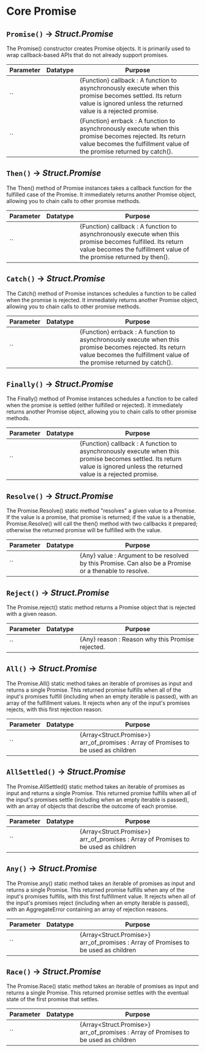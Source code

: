 # Core Promise

## `Promise()` → *Struct.Promise*
The Promise() constructor creates Promise objects. It is primarily used to wrap callback-based APIs that do not already support promises.

| Parameter | Datatype  | Purpose |
|-----------|-----------|---------|
|`` | |{Function} callback : A function to asynchronously execute when this promise becomes settled. Its return value is ignored unless the returned value is a rejected promise. |
|`` | |{Function} errback : A function to asynchronously execute when this promise becomes rejected. Its return value becomes the fulfillment value of the promise returned by catch(). |

## `Then()` → *Struct.Promise*
The Then() method of Promise instances takes a callback function for the fulfilled case of the Promise. It immediately returns another Promise object, allowing you to chain calls to other promise methods.

| Parameter | Datatype  | Purpose |
|-----------|-----------|---------|
|`` | |{Function} callback : A function to asynchronously execute when this promise becomes fulfilled. Its return value becomes the fulfillment value of the promise returned by then(). |

## `Catch()` → *Struct.Promise*
The Catch() method of Promise instances schedules a function to be called when the promise is rejected. It immediately returns another Promise object, allowing you to chain calls to other promise methods.

| Parameter | Datatype  | Purpose |
|-----------|-----------|---------|
|`` | |{Function} errback : A function to asynchronously execute when this promise becomes rejected. Its return value becomes the fulfillment value of the promise returned by catch(). |

## `Finally()` → *Struct.Promise*
The Finally() method of Promise instances schedules a function to be called when the promise is settled (either fulfilled or rejected). It immediately returns another Promise object, allowing you to chain calls to other promise methods.

| Parameter | Datatype  | Purpose |
|-----------|-----------|---------|
|`` | |{Function} callback : A function to asynchronously execute when this promise becomes settled. Its return value is ignored unless the returned value is a rejected promise. |

## `Resolve()` → *Struct.Promise*
The Promise.Resolve() static method "resolves" a given value to a Promise. If the value is a promise, that promise is returned; if the value is a thenable, Promise.Resolve() will call the then() method with two callbacks it prepared; otherwise the returned promise will be fulfilled with the value.

| Parameter | Datatype  | Purpose |
|-----------|-----------|---------|
|`` | |{Any} value : Argument to be resolved by this Promise. Can also be a Promise or a thenable to resolve. |

## `Reject()` → *Struct.Promise*
The Promise.reject() static method returns a Promise object that is rejected with a given reason.

| Parameter | Datatype  | Purpose |
|-----------|-----------|---------|
|`` | |{Any} reason : Reason why this Promise rejected. |

## `All()` → *Struct.Promise*
The Promise.All() static method takes an iterable of promises as input and returns a single Promise. This returned promise fulfills when all of the input's promises fulfill (including when an empty iterable is passed), with an array of the fulfillment values. It rejects when any of the input's promises rejects, with this first rejection reason.

| Parameter | Datatype  | Purpose |
|-----------|-----------|---------|
|`` | |{Array<Struct.Promise>} arr_of_promises : Array of Promises to be used as children |

## `AllSettled()` → *Struct.Promise*
The Promise.AllSettled() static method takes an iterable of promises as input and returns a single Promise. This returned promise fulfills when all of the input's promises settle (including when an empty iterable is passed), with an array of objects that describe the outcome of each promise.

| Parameter | Datatype  | Purpose |
|-----------|-----------|---------|
|`` | |{Array<Struct.Promise>} arr_of_promises : Array of Promises to be used as children |

## `Any()` → *Struct.Promise*
The Promise.any() static method takes an iterable of promises as input and returns a single Promise. This returned promise fulfills when any of the input's promises fulfills, with this first fulfillment value. It rejects when all of the input's promises reject (including when an empty iterable is passed), with an AggregateError containing an array of rejection reasons.

| Parameter | Datatype  | Purpose |
|-----------|-----------|---------|
|`` | |{Array<Struct.Promise>} arr_of_promises : Array of Promises to be used as children |

## `Race()` → *Struct.Promise*
The Promise.Race() static method takes an iterable of promises as input and returns a single Promise. This returned promise settles with the eventual state of the first promise that settles.

| Parameter | Datatype  | Purpose |
|-----------|-----------|---------|
|`` | |{Array<Struct.Promise>} arr_of_promises : Array of Promises to be used as children |
